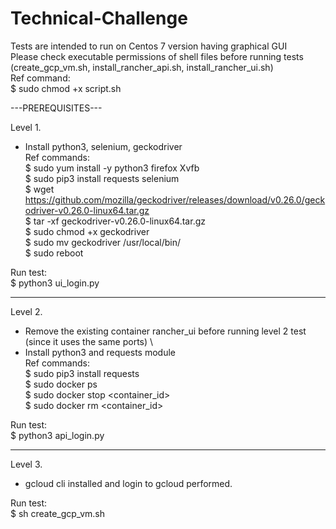 # Technical-Challenge
Tests are intended to run on Centos 7 version having graphical GUI \
Please check executable permissions of shell files before running tests (create_gcp_vm.sh, install_rancher_api.sh, install_rancher_ui.sh) \
Ref command: \
$ sudo chmod +x script.sh 

---PREREQUISITES---

Level 1. 
- Install python3, selenium, geckodriver \
Ref commands: \
$ sudo yum install -y python3 firefox Xvfb \
$ sudo pip3 install requests selenium \
$ wget https://github.com/mozilla/geckodriver/releases/download/v0.26.0/geckodriver-v0.26.0-linux64.tar.gz \
$ tar -xf geckodriver-v0.26.0-linux64.tar.gz \
$ sudo chmod +x geckodriver \
$ sudo mv geckodriver /usr/local/bin/ \
$ sudo reboot 

Run test: \
$ python3 ui_login.py 

---------------------------------------------------------

Level 2.
- Remove the existing container rancher_ui before running level 2 test (since it uses the same ports) \
- Install python3 and requests module \
Ref commands: \
$ sudo pip3 install requests \
$ sudo docker ps \
$ sudo docker stop <container_id> \
$ sudo docker rm <container_id> 

Run test: \
$ python3 api_login.py

---------------------------------------------------------
Level 3.
- gcloud cli installed and login to gcloud performed. 

Run test: \
$ sh create_gcp_vm.sh 
